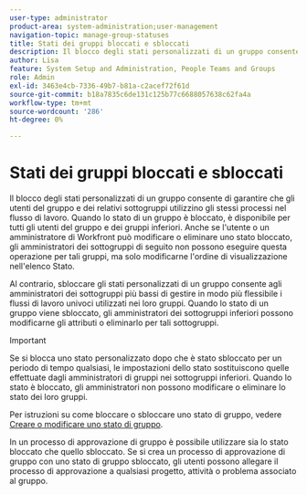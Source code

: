 ```yaml
---
user-type: administrator
product-area: system-administration;user-management
navigation-topic: manage-group-statuses
title: Stati dei gruppi bloccati e sbloccati
description: Il blocco degli stati personalizzati di un gruppo consente di garantire che gli utenti del gruppo e dei relativi sottogruppi utilizzino gli stessi processi nel flusso di lavoro. Quando lo stato di un gruppo è bloccato, è disponibile per tutti gli utenti del gruppo e dei gruppi inferiori.
author: Lisa
feature: System Setup and Administration, People Teams and Groups
role: Admin
exl-id: 3463e4cb-7336-49b7-b81a-c2acef72f61d
source-git-commit: b18a7835c6de131c125b77c6688057638c62fa4a
workflow-type: tm+mt
source-wordcount: '286'
ht-degree: 0%

---
```


# Stati dei gruppi bloccati e sbloccati

Il blocco degli stati personalizzati di un gruppo consente di garantire che gli utenti del gruppo e dei relativi sottogruppi utilizzino gli stessi processi nel flusso di lavoro. Quando lo stato di un gruppo è bloccato, è disponibile per tutti gli utenti del gruppo e dei gruppi inferiori. Anche se l&#39;utente o un amministratore di Workfront può modificare o eliminare uno stato bloccato, gli amministratori dei sottogruppi di seguito non possono eseguire questa operazione per tali gruppi, ma solo modificarne l&#39;ordine di visualizzazione nell&#39;elenco Stato.

Al contrario, sbloccare gli stati personalizzati di un gruppo consente agli amministratori dei sottogruppi più bassi di gestire in modo più flessibile i flussi di lavoro univoci utilizzati nei loro gruppi. Quando lo stato di un gruppo viene sbloccato, gli amministratori dei sottogruppi inferiori possono modificarne gli attributi o eliminarlo per tali sottogruppi.

>[!IMPORTANT]
>
>Se si blocca uno stato personalizzato dopo che è stato sbloccato per un periodo di tempo qualsiasi, le impostazioni dello stato sostituiscono quelle effettuate dagli amministratori di gruppi nei sottogruppi inferiori. Quando lo stato è bloccato, gli amministratori non possono modificare o eliminare lo stato dei loro gruppi.

Per istruzioni su come bloccare o sbloccare uno stato di gruppo, vedere [Creare o modificare uno stato di gruppo](../../../administration-and-setup/manage-groups/manage-group-statuses/create-or-edit-a-group-status.md).

In un processo di approvazione di gruppo è possibile utilizzare sia lo stato bloccato che quello sbloccato. Se si crea un processo di approvazione di gruppo con uno stato di gruppo sbloccato, gli utenti possono allegare il processo di approvazione a qualsiasi progetto, attività o problema associato al gruppo.

